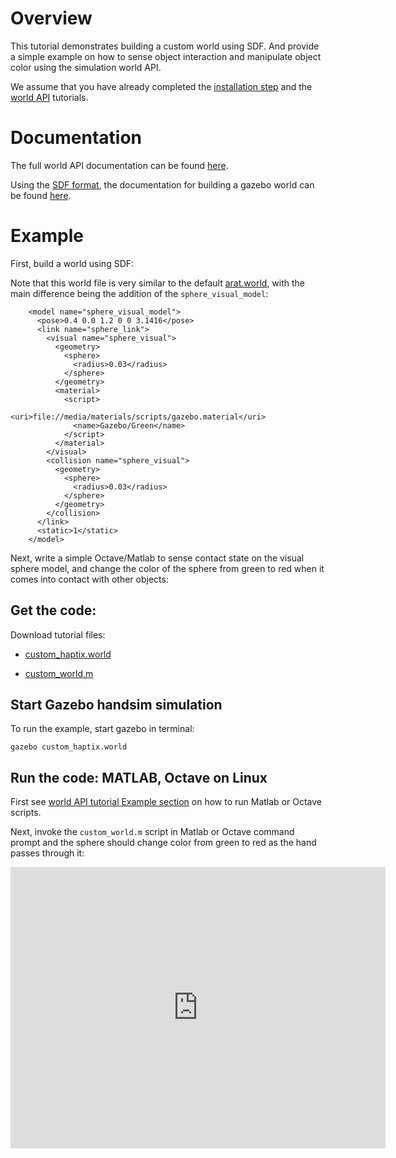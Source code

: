 # Overview
This tutorial demonstrates building a custom world using SDF.
And provide a simple example on how to sense object interaction
and manipulate object color using the simulation world API.

We assume that you have already completed the
[installation step](http://gazebosim.org/tutorials?tut=haptix_install&cat=haptix)
and the
[world API](http://gazebosim.org/tutorials?tut=haptix_sim_api&cat=haptix)
tutorials.

# Documentation
The full world API documentation can be found
[here](https://s3.amazonaws.com/osrf-distributions/haptix/api/0.7.1/haptix__sim_8h.html).

Using the [SDF format](http://www.sdformat.org/),
the documentation for building a gazebo world can be found
[here](http://gazebosim.org/tutorials?cat=build_world).

# Example

First, build a world using SDF:

<include lang='xml' src='https://bitbucket.org/osrf/gazebo_tutorials/raw/c1710212bfcc1a11594a9280d4a7db01c3e5de15/haptix_world_sim_api/files/custom_haptix.world'/> 

Note that this world file is very similar to the default [arat.world](https://bitbucket.org/osrf/handsim/src/62b1deba4ab2f82b7910beb959042212c3c9bfae/worlds/arat.world?at=default), with the main difference being the addition of the `sphere_visual_model`:

~~~
    <model name="sphere_visual_model">
      <pose>0.4 0.0 1.2 0 0 3.1416</pose>
      <link name="sphere_link">
        <visual name="sphere_visual">
          <geometry>
            <sphere>
              <radius>0.03</radius>
            </sphere>
          </geometry>
          <material>
            <script>
              <uri>file://media/materials/scripts/gazebo.material</uri>
              <name>Gazebo/Green</name>
            </script>
          </material>
        </visual>
        <collision name="sphere_visual">
          <geometry>
            <sphere>
              <radius>0.03</radius>
            </sphere>
          </geometry>
        </collision>
      </link>
      <static>1</static>
    </model>
~~~

Next, write a simple Octave/Matlab to sense contact state on the visual
sphere model, and change the color of the sphere from green to red when
it comes into contact with other objects:

<include lang='matlab' src='https://bitbucket.org/osrf/gazebo_tutorials/raw/2d9132fe45f8b938ad94c3db871f1109db4bd40f/haptix_world_sim_api/files/custom_world.m'/> 

## Get the code:

Download tutorial files:

 - [custom_haptix.world](https://bitbucket.org/osrf/gazebo_tutorials/src/haptix_world_sim_api/haptix_world_sim_api/files/custom_haptix.world)

 - [custom_world.m](https://bitbucket.org/osrf/gazebo_tutorials/src/haptix_world_sim_api/haptix_world_sim_api/files/custom_world.m)

## Start Gazebo handsim simulation

To run the example, start gazebo in terminal:

~~~
gazebo custom_haptix.world
~~~

## Run the code: MATLAB, Octave on Linux

First see [world API tutorial Example section](http://gazebosim.org/tutorials?tut=haptix_sim_api&cat=haptix#Example) on how to run Matlab or Octave scripts.

Next, invoke the `custom_world.m` script in Matlab or Octave command prompt
and the sphere should change color from green to red as the hand passes through it:

<iframe width="600" height="450" src="https://www.youtube.com/embed/0R_xmgG_jBI" frameborder="0" allowfullscreen></iframe>

